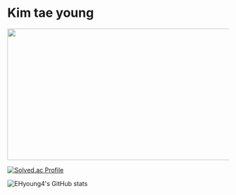 # Kim tae young
<a href="https://www.gitanimals.org/en_US?utm_medium=image&utm_source=EHyoung4&utm_content=farm">
<img
  src="https://render.gitanimals.org/farms/EHyoung4"
  width="600"
  height="300"
/>
</a>

[![Solved.ac Profile](http://mazassumnida.wtf/api/v2/generate_badge?boj=youngyoung0t4)](https://solved.ac/youngyoung0t4/)

![EHyoung4's GitHub stats](https://github-readme-stats.vercel.app/api?username=EHyoung4&show_icons=true&theme=radical&count_private=true)
